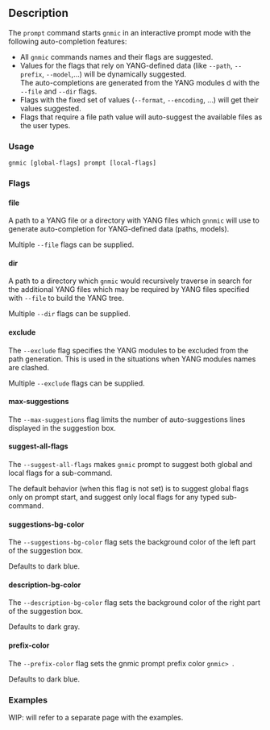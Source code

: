 ## Description
The `prompt` command starts `gnmic` in an interactive prompt mode with the following auto-completion features:

* All `gnmic` commands names and their flags are suggested.
* Values for the flags that rely on YANG-defined data (like `--path`, `--prefix`, `--model`,...) will be dynamically suggested.  
The auto-completions are generated from the YANG modules d with the `--file` and `--dir` flags.
* Flags with the fixed set of values (`--format`, `--encoding`, ...) will get their values suggested.
* Flags that require a file path value will auto-suggest the available files as the user types.


### Usage

`gnmic [global-flags] prompt [local-flags]`

### Flags

#### file
A path to a YANG file or a directory with YANG files which `gnnmic` will use to generate auto-completion for YANG-defined data (paths, models).

Multiple `--file` flags can be supplied.

#### dir
A path to a directory which `gnmic` would recursively traverse in search for the additional YANG files which may be required by YANG files specified with `--file` to build the YANG tree.

Multiple `--dir` flags can be supplied.

#### exclude
The `--exclude` flag specifies the YANG modules to be excluded from the path generation. This is used in the situations when YANG modules names are clashed.

Multiple `--exclude` flags can be supplied.

#### max-suggestions
The `--max-suggestions` flag limits the number of auto-suggestions lines displayed in the suggestion box.

#### suggest-all-flags
The `--suggest-all-flags` makes `gnmic` prompt to suggest both global and local flags for a sub-command.

The default behavior (when this flag is not set) is to suggest global flags only on prompt start, and suggest only local flags for any typed sub-command.

#### suggestions-bg-color
The `--suggestions-bg-color` flag sets the background color of the left part of the suggestion box.

Defaults to dark blue.

#### description-bg-color
The `--description-bg-color` flag sets the background color of the right part of the suggestion box.

Defaults to dark gray.

#### prefix-color
The `--prefix-color` flag sets the gnmic prompt prefix color `gnmic> `.

Defaults to dark blue.

### Examples
WIP: will refer to a separate page with the examples.
